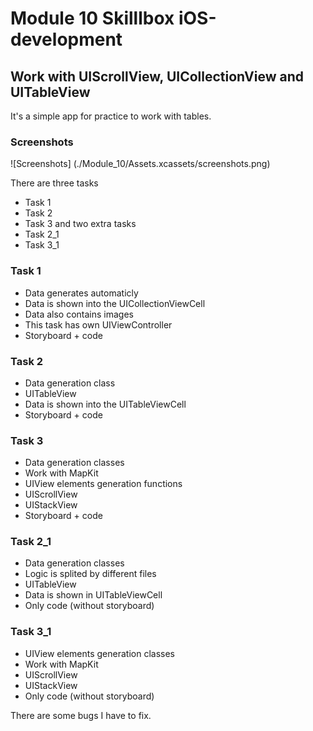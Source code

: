 #  Module 10 Skilllbox iOS-development

## Work with UIScrollView, UICollectionView and UITableView

It's a simple app for practice to work with tables.

### Screenshots
![Screenshots] (./Module_10/Assets.xcassets/screenshots.png)

There are three tasks
- Task 1
- Task 2
- Task 3
and two extra tasks
- Task 2_1
- Task 3_1

### Task 1
- Data generates automaticly
- Data is shown into the UICollectionViewCell
- Data also contains images
- This task has own UIViewController
- Storyboard + code

### Task 2
- Data generation class
- UITableView
- Data is shown into the UITableViewCell
- Storyboard + code

### Task 3
- Data generation classes
- Work with MapKit
- UIView elements generation functions
- UIScrollView
- UIStackView
- Storyboard + code

### Task 2_1
- Data generation classes
- Logic is splited by different files
- UITableView
- Data is shown in UITableViewCell
- Only code (without storyboard)

### Task 3_1
- UIView elements generation classes
- Work with MapKit
- UIScrollView
- UIStackView
- Only code (without storyboard)

There are some bugs I have to fix.
